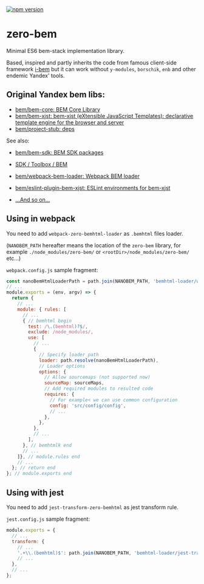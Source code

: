 [![npm version](https://badge.fury.io/js/zero-bem.svg)](https://badge.fury.io/js/zero-bem)

# zero-bem

Minimal ES6 bem-stack implementation library.

Based, inspired and partly inherits the code from famous client-side framework
[i-bem](https://en.bem.info/technologies/classic/i-bem/) but it can work
without `y-modules`, `borschik`, `enb` and other endemic Yandex' tools.

## Original Yandex bem libs:

- [bem/bem-core: BEM Core Library](https://github.com/bem/bem-core)
- [bem/bem-xjst: bem-xjst (eXtensible JavaScript Templates): declarative template engine for the browser and server](https://github.com/bem/bem-xjst)
- [bem/project-stub: deps](https://github.com/bem/project-stub)

See also:

- [bem/bem-sdk: BEM SDK packages](https://github.com/bem/bem-sdk)
- [SDK / Toolbox / BEM](https://en.bem.info/toolbox/sdk/)
- [bem/webpack-bem-loader: Webpack BEM loader](https://github.com/bem/webpack-bem-loader)
- [bem/eslint-plugin-bem-xjst: ESLint environments for bem-xjst](https://github.com/bem/eslint-plugin-bem-xjst)

- [...And so on...](https://github.com/bem)

## Using in webpack

You need to add `webpack-zero-bemhtml-loader` as `.bemhtml` files loader.

(`NANOBEM_PATH` hereafter means the location of the `zero-bem` library, for
example `./node_modules/zero-bem/` or `<rootDir>/node_modules/zero-bem/`
etc...)

`webpack.config.js` sample fragment:

```javascript
const nanoBemHtmlLoaderPath = path.join(NANOBEM_PATH, 'bemhtml-loader/webpack-zero-bemhtml-loader'); // Or use `require.resolve`
// ...
module.exports = (env, argv) => {
  return {
    // ...
    module: { rules: [
      // ...
      { // bemhtml begin
        test: /\.(bemhtml)?$/,
        exclude: /node_modules/,
        use: [
          // ...
          {
            // Specify loader path
            loader: path.resolve(nanoBemHtmlLoaderPath),
            // Loader options
            options: {
              // Allow sourcemaps (not supported now)
              sourceMap: sourceMaps,
              // Add required modules to resulted code
              requires: {
                // For example< we can use common configuration
                config: 'src/config/config',
                // ...
              },
            },
          },
          // ...
        ],
      }, // bemhtmlk end
      // ...
    ]}, // module.rules end
    // ...
  }; // return end
}; // module.exports end
```

## Using with jest

You need to add `jest-transform-zero-bemhtml` as jest transform rule.

`jest.config.js` sample fragment:

```javascript
module.exports = {
  // ...
  transform: {
    // ...
    '.+\\.(bemhtml)$': path.join(NANOBEM_PATH, 'bemhtml-loader/jest-transform-zero-bemhtml.js'),
    // ...
  },
  // ...
};
```
